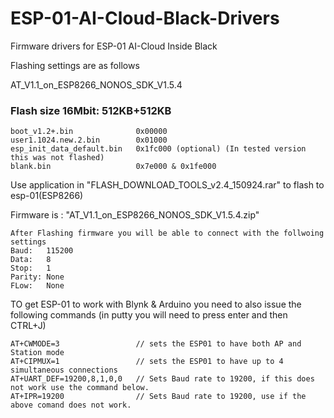 # ESP-01-AI-Cloud-Black-Drivers
Firmware drivers for ESP-01 AI-Cloud Inside Black 

Flashing settings are as follows

AT_V1.1_on_ESP8266_NONOS_SDK_V1.5.4


### Flash size 16Mbit: 512KB+512KB
    boot_v1.2+.bin              0x00000
    user1.1024.new.2.bin        0x01000
    esp_init_data_default.bin   0x1fc000 (optional) (In tested version this was not flashed)
    blank.bin                   0x7e000 & 0x1fe000


Use application in "FLASH_DOWNLOAD_TOOLS_v2.4_150924.rar" to flash to esp-01(ESP8266)

Firmware is : "AT_V1.1_on_ESP8266_NONOS_SDK_V1.5.4.zip"

    After Flashing firmware you will be able to connect with the follwoing settings
    Baud:   115200
    Data:   8
    Stop:   1
    Parity: None
    FLow:   None

TO get ESP-01 to work with Blynk & Arduino you need to also issue the following commands (in putty you will need to press enter and then CTRL+J)

    AT+CWMODE=3                 // sets the ESP01 to have both AP and Station mode
    AT+CIPMUX=1                 // sets the ESP01 to have up to 4 simultaneous connections
    AT+UART_DEF=19200,8,1,0,0   // Sets Baud rate to 19200, if this does not work use the command below.
    AT+IPR=19200                // Sets Baud rate to 19200, use if the above comand does not work. 
